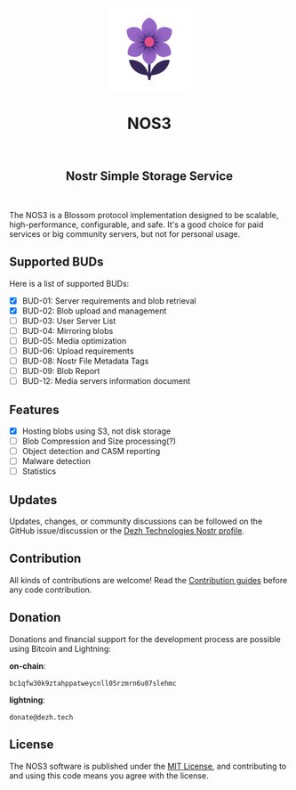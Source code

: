 <p align="center"> 
    <img alt="nos3" src="./.assets/images/nos3.svg" width="150" height="150" />
</p>

<h1 align="center">
NOS3
</h1>

<br/>

<h2 align="center">Nostr Simple Storage Service</h2>

<br/>


The NOS3 is a Blossom protocol implementation designed to be scalable, high-performance, configurable, and safe. It's a good choice for paid services or big community servers, but not for personal usage.

## Supported BUDs

Here is a list of supported BUDs:

- [X] BUD-01: Server requirements and blob retrieval
- [X] BUD-02: Blob upload and management
- [ ] BUD-03: User Server List
- [ ] BUD-04: Mirroring blobs
- [ ] BUD-05: Media optimization
- [ ] BUD-06: Upload requirements
- [ ] BUD-08: Nostr File Metadata Tags
- [ ] BUD-09: Blob Report
- [ ] BUD-12: Media servers information document

## Features

- [X] Hosting blobs using S3, not disk storage
- [ ] Blob Compression and Size processing(?)
- [ ] Object detection and CASM reporting
- [ ] Malware detection
- [ ] Statistics

## Updates

Updates, changes, or community discussions can be followed on the GitHub issue/discussion or the [Dezh Technologies Nostr profile](https://njump.me/dezh.tech).

## Contribution

All kinds of contributions are welcome!
Read the [Contribution guides](./CONTRIBUTING.md) before any code contribution.

## Donation

Donations and financial support for the development process are possible using Bitcoin and Lightning:

**on-chain**:

```
bc1qfw30k9ztahppatweycnll05rzmrn6u07slehmc
```

**lightning**: 

```
donate@dezh.tech
```

## License

The NOS3 software is published under the [MIT License](./LICENSE), and contributing to and using this code means you agree with the license.
